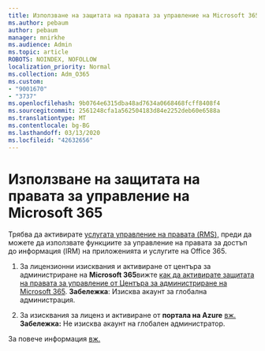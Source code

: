 ```yaml
---
title: Използване на защитата на правата за управление на Microsoft 365
ms.author: pebaum
author: pebaum
manager: mnirkhe
ms.audience: Admin
ms.topic: article
ROBOTS: NOINDEX, NOFOLLOW
localization_priority: Normal
ms.collection: Adm_O365
ms.custom:
- "9001670"
- "3737"
ms.openlocfilehash: 9b0764e6315dba48ad7634a0668468fcff8408f4
ms.sourcegitcommit: 2561248cfa1a562504183d84e2252deb60e6588a
ms.translationtype: MT
ms.contentlocale: bg-BG
ms.lasthandoff: 03/13/2020
ms.locfileid: "42632656"
---
```

# <a name="use-rights-management-protection-with-microsoft-365"></a>Използване на защитата на правата за управление на Microsoft 365

Трябва да активирате [услугата управление на правата (RMS),](https://docs.microsoft.com/azure/information-protection/what-is-azure-rms) преди да можете да използвате функциите за управление на правата за достъп до информация (IRM) на приложенията и услугите на Office 365.

1. За лицензионни изисквания и активиране от центъра за администриране на **Microsoft 365**вижте [как да активирате защитата на правата за управление от Центъра за администриране на Microsoft 365](https://docs.microsoft.com/azure/information-protection/activate-office365). **Забележка**: Изисква акаунт за глобална администрация.

2. За изисквания за лиценз и активиране от **портала на Azure** [вж.](https://docs.microsoft.com/azure/information-protection/activate-azure) **Забележка:** Не изисква акаунт на глобален администратор.
 

За повече информация [вж.](https://docs.microsoft.com/office365/enterprise/activate-rms-in-office-365)
